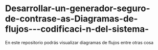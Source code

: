 # Desarrollar-un-generador-seguro-de-contrase-as-Diagramas-de-flujos---codificaci-n-del-sistema-
En este repositorio podrás  visualizar diagramas de flujos entre otras cosa  
